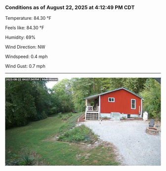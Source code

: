 ### Conditions as of August 22, 2025 at 4:12:49 PM CDT 

Temperature: 84.30 &deg;F

Feels like: 84.30 &deg;F

Humidity: 69%

Wind Direction: NW

Windspeed: 0.4 mph

Wind Gust: 0.7 mph

---

<img src="./images/latest.jpeg"/>

